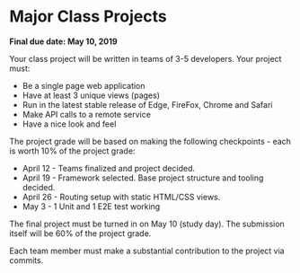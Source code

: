 # Major Class Projects
**Final due date: May 10, 2019**

Your class project will be written in teams of 3-5 developers. Your project must:

 * Be a single page web application
 * Have at least 3 unique views (pages)
 * Run in the latest stable release of Edge, FireFox, Chrome and Safari
 * Make API calls to a remote service
 * Have a nice look and feel

 The project grade will be based on making the following checkpoints - each is worth 10% of the project grade:

  * April 12 - Teams finalized and project decided.
  * April 19 - Framework selected. Base project structure and tooling decided.
  * April 26 - Routing setup with static HTML/CSS views.
  * May 3 - 1 Unit and 1 E2E test working

The final project must be turned in on May 10 (study day). The submission itself will be 60% of the project grade.

Each team member must make a substantial contribution to the project via commits.
